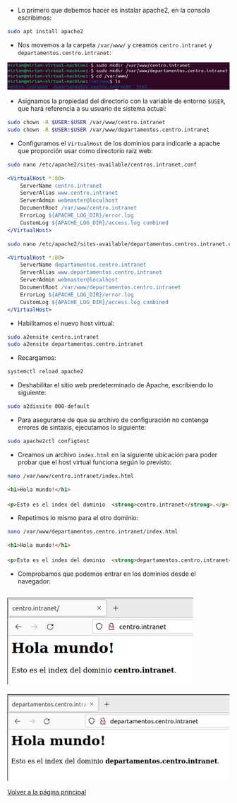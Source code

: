 - Lo primero que debemos hacer es instalar apache2, en la consola escribimos:

```bash
sudo apt install apache2
```

- Nos movemos a la carpeta `/var/www/` y creamos `centro.intranet` y `departamentos.centro.intranet`:

![image](../imagenes/1.png)

- Asignamos la propiedad del directorio con la variable de entorno `$USER`, que hará referencia a su usuario de sistema actual:

```bash
sudo chown -R $USER:$USER /var/www/centro.intranet
sudo chown -R $USER:$USER /var/www/departamentos.centro.intranet
```
- Configuramos el `VirtualHost` de los dominios para indicarle a apache que proporción usar como directorio raíz web:

```bash
sudo nano /etc/apache2/sites-available/centros.intranet.conf
```

```apache
<VirtualHost *:80>
    ServerName centro.intranet
    ServerAlias www.centro.intranet
    ServerAdmin webmaster@localhost
    DocumentRoot /var/www/centro.intranet
    ErrorLog ${APACHE_LOG_DIR}/error.log
    CustomLog ${APACHE_LOG_DIR}/access.log combined
</VirtualHost> 
```

```bash
sudo nano /etc/apache2/sites-available/departamentos.centros.intranet.conf
```

```apache
<VirtualHost *:80>
    ServerName departamentos.centro.intranet
    ServerAlias www.departamentos.centro.intranet
    ServerAdmin webmaster@localhost
    DocumentRoot /var/www/departamentos.centro.intranet
    ErrorLog ${APACHE_LOG_DIR}/error.log
    CustomLog ${APACHE_LOG_DIR}/access.log combined
</VirtualHost> 
```

- Habilitamos el nuevo host virtual:

```bash
sudo a2ensite centro.intranet
sudo a2ensite departamentos.centro.intranet
```

- Recargamos:

```bash
systemctl reload apache2
```

- Deshabilitar el sitio web predeterminado de Apache, escribiendo lo siguiente:

```bash
sudo a2dissite 000-default
```

- Para asegurarse de que su archivo de configuración no contenga errores de sintaxis, ejecutamos lo siguiente:

```bash
sudo apache2ctl configtest
```

- Creamos un archivo `index.html` en la siguiente ubicación para poder probar que el host virtual funciona según lo previsto:

```bash
nano /var/www/centro.intranet/index.html
```

```html
<h1>Hola mundo!</h1>

<p>Esto es el index del dominio  <strong>centro.intranet</strong>.</p>
```

- Repetimos lo mismo para el otro dominio:

```bash
nano /var/www/departamentos.centro.intranet/index.html
```

```html
<h1>Hola mundo!</h1>

<p>Esto es el index del dominio  <strong>departamentos.centro.intranet</strong>.</p>
```

- Comprobamos que podemos entrar en los dominios desde el navegador:

![image](../imagenes/2.png)
------------------------------
![image](../imagenes/3.png)

[Volver a la página principal](../redmi.md)
